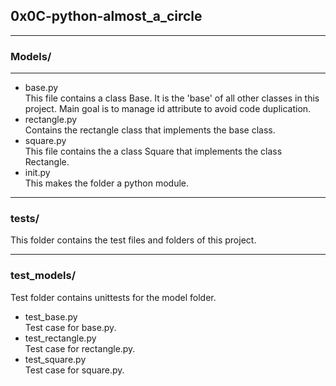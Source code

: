 <h2>0x0C-python-almost_a_circle</h2>
<hr>
<h3>Models/</h3>
<hr>
<ul>
<li>base.py<br>
This file contains a class Base. It is the 'base' of all other classes in this project. Main goal is to manage id attribute to avoid code duplication.
</li>
<li>rectangle.py<br>
Contains the rectangle class that implements the base class.
</li>
<li>square.py<br>
This file contains the a class Square that implements the class Rectangle.
</li>
<li> init.py<br>
This makes the folder a python module.
</li>
</ul>
<hr>
<h3>tests/</h3>
This folder contains the test files and folders of this project.
<hr>
<h3>test_models/</h3>
Test folder contains unittests for the model folder.
<br>
<ul>
<li>test_base.py<br>
Test case for base.py.
</li>
<li>
test_rectangle.py<br>
Test case for rectangle.py.
</li>
<li>
test_square.py<br>
Test case for square.py.
</li>
</ul>

